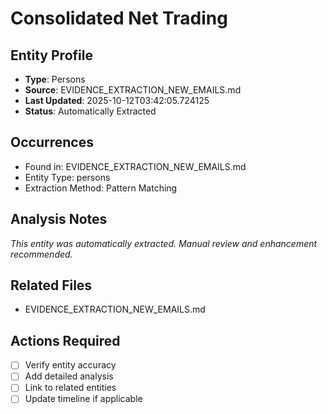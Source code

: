 # Consolidated Net Trading

## Entity Profile
- **Type**: Persons
- **Source**: EVIDENCE_EXTRACTION_NEW_EMAILS.md
- **Last Updated**: 2025-10-12T03:42:05.724125
- **Status**: Automatically Extracted

## Occurrences
- Found in: EVIDENCE_EXTRACTION_NEW_EMAILS.md
- Entity Type: persons
- Extraction Method: Pattern Matching

## Analysis Notes
*This entity was automatically extracted. Manual review and enhancement recommended.*

## Related Files
- EVIDENCE_EXTRACTION_NEW_EMAILS.md

## Actions Required
- [ ] Verify entity accuracy
- [ ] Add detailed analysis
- [ ] Link to related entities
- [ ] Update timeline if applicable
